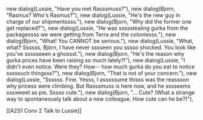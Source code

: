 new dialog(Lussie, "Have you met Rasssmuss?"),
new dialog(Bjorn, "Rasmus? Who's Rasmus?"),
new dialog(Lussie, "He's the new guy in charge of our shipmentssss."),
new dialog(Bjorn, "Why did the former one get replaced?"),
new dialog(Lussie, "He was ssssstealing gurka from the packagessss we were getting from Terra and the coloniesss."),
new dialog(Bjorn, "What! You CANNOT be serious."),
new dialog(Lussie, "What, what? Ssssss, Björn, I have never sssseen you sssso shocked. You look like you've ssssseeen a ghossst."),
new dialog(Bjorn, "He's the reason why gurka prices have been raising so much lately?!"),
new dialog(Lussie, "I didn't even notice. Were they? How-- how much gurka do you eat to notice sssssuch thingsss?"),
new dialog(Bjorn, "That is not of your concern."),
new dialog(Lussie, "Ssssss. Fine. Yesss, I asssssume thisss was the reassson why pricess were climbing. But Rasssmuss is here now, and he sssseems sssweeet as pie. Sssso cute."),
new dialog(Bjorn, "... Cute? (What a strange way to spontaneously talk about a new colleague. How cute can he be?)"),

[[A2S1 Conv 2 Talk to Lussie]]